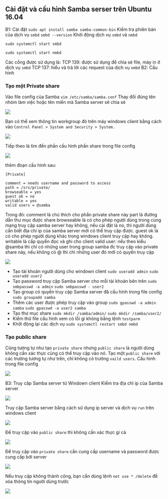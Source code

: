 ## Cài đặt và cấu hình Samba serser trên Ubuntu 16.04
B1: Cài đặt
`sudo apt install samba samba-common-bin`
Kiểm tra phiên bản của dịch vụ `smbd`
`smbd --version`
Khởi động dịch vụ `smbd` và `nmbd`
```
sudo systemctl start smbd

sudo systemctl start nmbd
```
Các cổng được sử dụng là:
TCP 139: được sử dụng để chia sẻ file, máy in ở dịch vụ `smbd`
TCP 137: hiểu và trả lời các request của dịch vụ `nmbd`
B2: Cấu hình
### Tạo một Private share
Vào file config của Samba
`vim /etc/samba/samba.conf`
Thay đổi đúng tên nhóm làm việc hoặc tên miền mà Samba server sẽ chia sẻ

<img src="https://i.imgur.com/QeDNTe7.png">

Bạn có thể xem thông tin workgroup đó trên máy windows client bằng cách vào `Control Panel > System and Security > System.`

<img src="https://i.imgur.com/a8G99Kw.png">

Tiếp theo là tìm đến phần cấu hình phần share trong file config

<img src="https://i.imgur.com/9AK1D56.png">

thêm đoạn cấu hình sau:
```
[Private]

comment = needs username and password to access
path = /srv/private/
browseable = yes
guest ok = no
writable = yes
valid users = @samba
```
Trong đó:
comment là chú thích cho phần private share này
part là đường dẫn thư mục được share
browseable là có cho phép người dùng trong cùng mạng truy cập samba server hay không, nếu cài đặt là no, thì người dùng cần biết địa chỉ ip của samba server mới có thể truy cập được.
guest ok là có cho phép người dùng khác trong windows client truy cập hay không.
writable là cấp quyền đọc và ghi cho client
valid user: nếu theo kiểu @samba thì chỉ có những user trong group samba đc truy cập vào private share này, nếu không có @ thì chỉ những user đó mới có quyền truy cập

<img src="https://i.imgur.com/Gl7Iyvw.png">

- Tạo tài khoản người dùng cho windown client
`sudo useradd admin`
`sudo useradd user2`
- Tạo password truy cập Samba server cho mỗi tài khoản bên trên
`sudo smbpasswd -a admin`
`sudo smbpasswd - user2`
- Tạo group có quyền truy cập Samba server đã cấu hình trong file config
`sudo groupadd samba`
- Thêm các user được phép truy cập vào group
`sudo gpasswd -a admin samba`
`sudo gpasswd -a user2 samba`
- Tạo thư mục share
`sudo mkdir /samba/admin/`
`sudo mkdir /samba/user2/`
- Kiểm thử file cấu hình xem có lỗi gì không bằng lệnh
`testparm`
- Khởi động lại các dịch vụ
`sudo systemctl restart smbd nmbd`

### Tạo public share
Cũng tương tự như tạo `private share` nhưng `public share` là người dùng không cần xác thực cũng có thể truy cập vào nó.
Tạo một `public share` với các trường tương tự như trên, chỉ không có trường `vaild users`. Cấu hình trong file config

<img src="https://i.imgur.com/VJIjBDl.png">

B3: Truy câp Samba server từ Windown client
Kiểm tra địa chỉ ip của Samba server

<img src="https://i.imgur.com/PbRx1Hn.png">

Truy cập Samba server bằng cách sử dụng ip server và dịch vụ `run` trên windows client

<img src="https://i.imgur.com/TAAI0Lm.png">

Để truy cập vào `public share` thì không cần xác thực gì cả

<img src="https://i.imgur.com/uDsizO5.png">

Để truy cập vào `private share` cần cung cấp username và password được cung cấp bởi server

<img src="https://i.imgur.com/uT7AHG1.png">

Nếu truy cập không thành công, bạn cần dùng lệnh `net use * /delete` để xóa thông tin người dùng trước

<img src="https://i.imgur.com/SZ5Srst.png">

